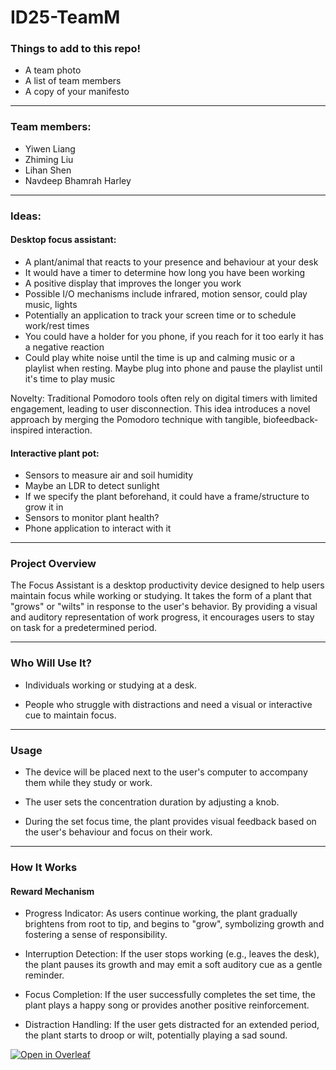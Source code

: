 # ID25-TeamM

### Things to add to this repo!
- A team photo
- A list of team members
- A copy of your manifesto
----

### Team members:
- Yiwen Liang
- Zhiming Liu
- Lihan Shen
- Navdeep Bhamrah Harley

----

### Ideas:

#### Desktop focus assistant:
- A plant/animal that reacts to your presence and behaviour at your desk
- It would have a timer to determine how long you have been working
- A positive display that improves the longer you work
- Possible I/O mechanisms include infrared, motion sensor, could play music, lights
- Potentially an application to track your screen time or to schedule work/rest times
- You could have a holder for you phone, if you reach for it too early it has a negative reaction
- Could play white noise until the time is up and calming music or a playlist when resting. Maybe plug into phone and pause the playlist until it's time to play music

Novelty: Traditional Pomodoro tools often rely on digital timers with limited engagement, leading to user disconnection. 
This idea introduces a novel approach by merging the Pomodoro technique with tangible, biofeedback-inspired interaction.

#### Interactive plant pot:
- Sensors to measure air and soil humidity
- Maybe an LDR to detect sunlight
- If we specify the plant beforehand, it could have a frame/structure to grow it in
- Sensors to monitor plant health?
- Phone application to interact with it
----
### Project Overview

The Focus Assistant is a desktop productivity device designed to help users maintain focus while working or studying. It takes the form of a plant that "grows" or "wilts" in response to the user's behavior. By providing a visual and auditory representation of work progress, it encourages users to stay on task for a predetermined period.

----
### Who Will Use It?

- Individuals working or studying at a desk.

- People who struggle with distractions and need a visual or interactive cue to maintain focus.

----
### Usage

- The device will be placed next to the user's computer to accompany them while they study or work.

- The user sets the concentration duration by adjusting a knob.

- During the set focus time, the plant provides visual feedback based on the user's behaviour and focus on their work.

----
### How It Works

#### Reward Mechanism

- Progress Indicator: As users continue working, the plant gradually brightens from root to tip, and begins to "grow", symbolizing growth and fostering a sense of responsibility.

- Interruption Detection: If the user stops working (e.g., leaves the desk), the plant pauses its growth and may emit a soft auditory cue as a gentle reminder.

- Focus Completion: If the user successfully completes the set time, the plant plays a happy song or provides another positive reinforcement.

- Distraction Handling: If the user gets distracted for an extended period, the plant starts to droop or wilt, potentially playing a sad sound.

[![Open in Overleaf](https://img.shields.io/badge/Open%20in-Overleaf-brightgreen)](https://www.overleaf.com/project/679ca6cbb84d88e2628a302c)




